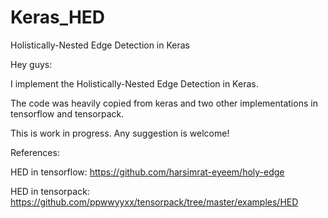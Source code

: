 # Keras_HED
Holistically-Nested Edge Detection in Keras


Hey guys:

  I implement the Holistically-Nested Edge Detection in Keras.
  
  The code was heavily copied from keras and two other implementations in tensorflow and tensorpack.
  
  This is work in progress. Any suggestion is welcome!

References:

HED in tensorflow: https://github.com/harsimrat-eyeem/holy-edge

HED in tensorpack: https://github.com/ppwwyyxx/tensorpack/tree/master/examples/HED
